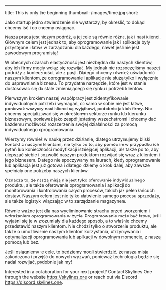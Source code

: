 ---
title: This is only the beginning
thumbnail: /images/time.jpg
short: 


Jako startup jedno stwierdzenie nie wystarczy, by określić, to dokąd chcemy iść i co chcemy osiągnąć.

Nasza praca jest niczym podróż, a jej cele są równie różne, jak i nasi klienci. Głównym celem jest jednak to, aby oprogramowanie jak i aplikacje były przystępne i łatwe w zarządzaniu dla każdego, nawet jeśli nie jest zawodowym programistą!

W obecnych czasach elastyczność jest niezbędna dla naszych klientów, aby ich firmy mogły wciąż się rozwijać. My jednak nie rozpoczęliśmy naszej podróży z konieczności, ale z pasji. Dlatego chcemy również uświadomić naszym klientom, że oprogramowanie i aplikacje nie służą tylko i wyłącznie do usprawniania biznesu. To przydatne narzędzie, które jest w stanie dostosować się do stale zmieniającego się rynku i potrzeb klientów.

Pierwszym krokiem naszej współpracy jest zidentyfikowanie indywidualnych potrzeb i wymagań, co samo w sobie nie jest łatwe, ponieważ wszyscy nasi klienci są wyjątkowi, podobnie jak ich firmy. Nie chcemy specjalizować się w określonym sektorze rynku lub kierunku biznesowym, ponieważ jako zespół jesteśmy wszechstronni i chcemy dać każdemu możliwość rozszerzenia swojej działalności za pomocą indywidualnego oprogramowania.

Wierzymy również w naukę przez działanie, dlatego utrzymujemy bliski kontakt z naszymi klientami, nie tylko po to, aby pomóc im w przypadku ich pytań lub konieczności modyfikacji istniejącej aplikacji, ale także po to, aby ulepszać siebie i pozwolić naszym produktom rozwijać się wraz z klientem i jego biznesem. Dlatego nie spoczywamy na laurach, kiedy oprogramowanie lub aplikacja jest już gotowa i dlatego idziemy o krok dalej, aby zawsze spełniały one potrzeby naszych klientów.

Oznacza to, że naszą misją nie jest tylko oferowanie indywidualnego produktu, ale także oferowanie oprogramowania i aplikacji do monitorowania i kontrolowania całych procesów, takich jak pełen łańcuch dostaw. Naszym celem jest nie tylko ułatwienie samego procesu sprzedaży, ale także logistyki włączając w to zarządzanie magazynem.

Równie ważne jest dla nas wyeliminowanie strachu przed tworzeniem i wdrażaniem oprogramowania w życie. Programowanie może być łatwe, jeśli wyjaśni się je w zrozumiały dla każdego sposób, a to właśnie chcemy przedstawić naszym klientom. Nie chodzi tylko o stworzenie produktu, ale także o umożliwienie naszym klientom korzystania, utrzymywania i optymalizacji oprogramowania lub aplikacji w dowolnym momencie, z naszą pomocą lub bez.

Jeśli osiągniemy te cele, to będziemy mogli stwierdzić, że nasza misja zakończona i przejść do nowych wyzwań, ponieważ technologia będzie się nadal rozwijać, podobnie jak my!

Interested in a collaboration for your next project? Contact Skylines One through the website https://skylines.one or reach out via Discord https://discord.skylines.one.

